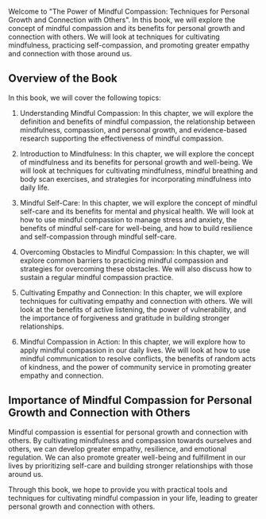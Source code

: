 
Welcome to "The Power of Mindful Compassion: Techniques for Personal Growth and Connection with Others". In this book, we will explore the concept of mindful compassion and its benefits for personal growth and connection with others. We will look at techniques for cultivating mindfulness, practicing self-compassion, and promoting greater empathy and connection with those around us.

Overview of the Book
--------------------

In this book, we will cover the following topics:

1. Understanding Mindful Compassion: In this chapter, we will explore the definition and benefits of mindful compassion, the relationship between mindfulness, compassion, and personal growth, and evidence-based research supporting the effectiveness of mindful compassion.

2. Introduction to Mindfulness: In this chapter, we will explore the concept of mindfulness and its benefits for personal growth and well-being. We will look at techniques for cultivating mindfulness, mindful breathing and body scan exercises, and strategies for incorporating mindfulness into daily life.

3. Mindful Self-Care: In this chapter, we will explore the concept of mindful self-care and its benefits for mental and physical health. We will look at how to use mindful compassion to manage stress and anxiety, the benefits of mindful self-care for well-being, and how to build resilience and self-compassion through mindful self-care.

4. Overcoming Obstacles to Mindful Compassion: In this chapter, we will explore common barriers to practicing mindful compassion and strategies for overcoming these obstacles. We will also discuss how to sustain a regular mindful compassion practice.

5. Cultivating Empathy and Connection: In this chapter, we will explore techniques for cultivating empathy and connection with others. We will look at the benefits of active listening, the power of vulnerability, and the importance of forgiveness and gratitude in building stronger relationships.

6. Mindful Compassion in Action: In this chapter, we will explore how to apply mindful compassion in our daily lives. We will look at how to use mindful communication to resolve conflicts, the benefits of random acts of kindness, and the power of community service in promoting greater empathy and connection.

Importance of Mindful Compassion for Personal Growth and Connection with Others
-------------------------------------------------------------------------------

Mindful compassion is essential for personal growth and connection with others. By cultivating mindfulness and compassion towards ourselves and others, we can develop greater empathy, resilience, and emotional regulation. We can also promote greater well-being and fulfillment in our lives by prioritizing self-care and building stronger relationships with those around us.

Through this book, we hope to provide you with practical tools and techniques for cultivating mindful compassion in your life, leading to greater personal growth and connection with others.

